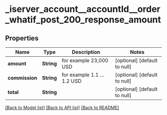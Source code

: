 # _iserver_account__accountId__order_whatif_post_200_response_amount
## Properties

| Name | Type | Description | Notes |
|------------ | ------------- | ------------- | -------------|
| **amount** | **String** | for example 23,000 USD | [optional] [default to null] |
| **commission** | **String** | for example 1.1 ... 1.2 USD | [optional] [default to null] |
| **total** | **String** |  | [optional] [default to null] |

[[Back to Model list]](../README.md#documentation-for-models) [[Back to API list]](../README.md#documentation-for-api-endpoints) [[Back to README]](../README.md)

